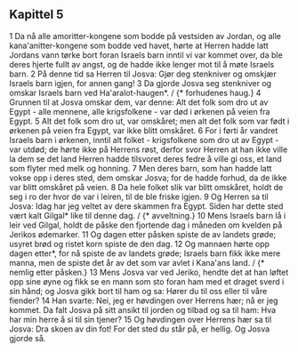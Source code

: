 ## Kapittel 5

1 Da nå alle amoritter-kongene som bodde på vestsiden av Jordan, og alle kana'anitter-kongene som bodde ved havet, hørte at Herren hadde latt Jordans vann tørke bort foran Israels barn inntil vi var kommet over, da ble deres hjerte fullt av angst, og de hadde ikke lenger mot til å møte Israels barn.
2 På denne tid sa Herren til Josva: Gjør deg stenkniver og omskjær Israels barn igjen, for annen gang!
3 Da gjorde Josva seg stenkniver og omskar Israels barn ved Ha'aralot-haugen*. / {* forhudenes haug.}
4 Grunnen til at Josva omskar dem, var denne: Alt det folk som dro ut av Egypt - alle mennene, alle krigsfolkene - var død i ørkenen på veien fra Egypt.
5 Alt det folk som dro ut, var omskåret; men alt det folk som var født i ørkenen på veien fra Egypt, var ikke blitt omskåret.
6 For i førti år vandret Israels barn i ørkenen, inntil alt folket - krigsfolkene som dro ut av Egypt - var utdød; de hørte ikke på Herrens røst, derfor svor Herren at han ikke ville la dem se det land Herren hadde tilsvoret deres fedre å ville gi oss, et land som flyter med melk og honning.
7 Men deres barn, som han hadde latt vokse opp i deres sted, dem omskar Josva; for de hadde forhud, da de ikke var blitt omskåret på veien.
8 Da hele folket slik var blitt omskåret, holdt de seg i ro der hvor de var i leiren, til de ble friske igjen.
9 Og Herren sa til Josva: Idag har jeg veltet av dere skammen fra Egypt. Siden har dette sted vært kalt Gilgal* like til denne dag. / {* avveltning.}
10 Mens Israels barn lå i leir ved Gilgal, holdt de påske den fjortende dag i måneden om kvelden på Jerikos ødemarker.
11 Og dagen etter påsken spiste de av landets grøde; usyret brød og ristet korn spiste de den dag.
12 Og mannaen hørte opp dagen etter*, for nå spiste de av landets grøde; Israels barn fikk ikke mere manna, men de spiste det år av det som var avlet i Kana'ans land. / {* nemlig etter påsken.}
13 Mens Josva var ved Jeriko, hendte det at han løftet opp sine øyne og fikk se en mann som sto foran ham med et draget sverd i sin hånd; og Josva gikk bort til ham og sa: Hører du til oss eller til våre fiender?
14 Han svarte: Nei, jeg er høvdingen over Herrens hær; nå er jeg kommet. Da falt Josva på sitt ansikt til jorden og tilbad og sa til ham: Hva har min herre å si til sin tjener?
15 Og høvdingen over Herrens hær sa til Josva: Dra skoen av din fot! For det sted du står på, er hellig. Og Josva gjorde så.
